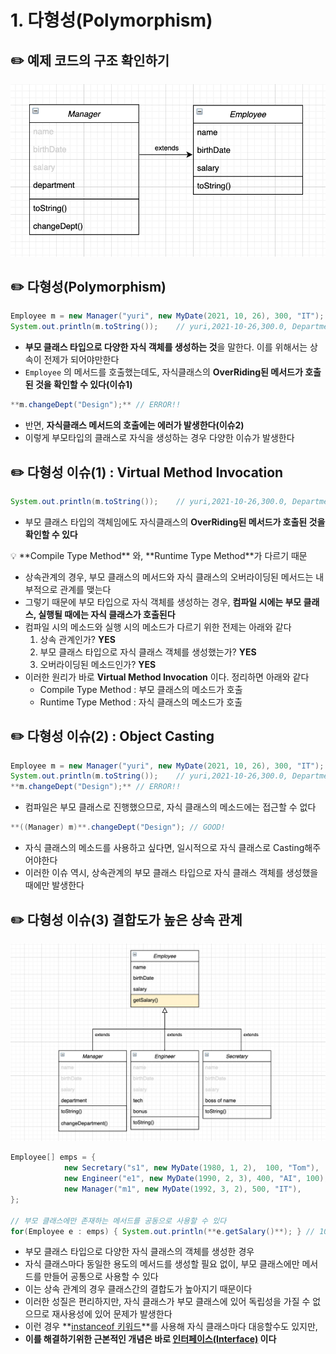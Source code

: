 # 1. 다형성(Polymorphism)

## ✏️  예제 코드의 구조 확인하기

![image](img/1-11.png)

## ✏️  다형성(Polymorphism)

```java
Employee m = new Manager("yuri", new MyDate(2021, 10, 26), 300, "IT");
System.out.println(m.toString());    // yuri,2021-10-26,300.0, Department: IT
```

- **부모 클래스 타입으로 다양한 자식 객체를 생성하는 것**을 말한다. 이를 위해서는 상속이 전제가 되어야만한다
- `Employee` 의 메서드를 호출했는데도, 자식클래스의 **OverRiding된 메서드가 호출된 것을 확인할 수 있다(이슈1)**

```java
**m.changeDept("Design");** // ERROR!!
```

- 반면, **자식클래스 메서드의 호출에는 에러가 발생한다(이슈2)**
- 이렇게 부모타입의 클래스로 자식을 생성하는 경우 다양한 이슈가 발생한다

## ✏️  다형성 이슈(1) : Virtual Method Invocation

```java
System.out.println(m.toString());    // yuri,2021-10-26,300.0, Department: IT
```

- 부모 클래스 타입의 객체임에도 자식클래스의 **OverRiding된 메서드가 호출된 것을 확인할 수 있다**

<aside>
💡 **Compile Type Method** 와, **Runtime Type Method**가 다르기 때문

</aside>

- 상속관계의 경우, 부모 클래스의 메서드와 자식 클래스의 오버라이딩된 메서드는 내부적으로 관계를 맺는다
- 그렇기 때문에 부모 타입으로 자식 객체를 생성하는 경우, **컴파일 시에는 부모 클래스, 실행될 때에는 자식 클래스가 호출된다**
- 컴파일 시의 메소드와 실행 시의 메소드가 다르기 위한 전제는 아래와 같다
    1. 상속 관계인가? **YES**
    2. 부모 클래스 타입으로 자식 클래스 객체를 생성했는가? **YES**
    3. 오버라이딩된 메소드인가? **YES**
- 이러한 원리가 바로 **Virtual Method Invocation** 이다. 정리하면 아래와 같다
    - Compile Type Method : 부모 클래스의 메소드가 호출
    - Runtime Type Method : 자식 클래스의 메소드가 호출

## ✏️  다형성 이슈(2) : Object Casting

```java
Employee m = new Manager("yuri", new MyDate(2021, 10, 26), 300, "IT");
System.out.println(m.toString());    // yuri,2021-10-26,300.0, Department: IT
**m.changeDept("Design");** // ERROR!!
```

- 컴파일은 부모 클래스로 진행했으므로, 자식 클래스의 메소드에는 접근할 수 없다

```java
**((Manager) m)**.changeDept("Design"); // GOOD!
```

- 자식 클래스의 메소드를 사용하고 싶다면, 일시적으로 자식 클래스로 Casting해주어야한다
- 이러한 이슈 역시, 상속관계의 부모 클래스 타입으로 자식 클래스 객체를 생성했을 때에만 발생한다

## ✏️  다형성 이슈(3) 결합도가 높은 상속 관계


![image](img/1-12.png)

```java
Employee[] emps = {
			new Secretary("s1", new MyDate(1980, 1, 2),  100, "Tom"),
			new Engineer("e1", new MyDate(1990, 2, 3), 400, "AI", 100),
			new Manager("m1", new MyDate(1992, 3, 2), 500, "IT"),
};

// 부모 클래스에만 존재하는 메서드를 공동으로 사용할 수 있다		
for(Employee e : emps) { System.out.println(**e.getSalary()**); } // 100 400 500
```

- 부모 클래스 타입으로 다양한 자식 클래스의 객체를 생성한 경우
- 자식 클래스마다 동일한 용도의 메서드를 생성할 필요 없이, 부모 클래스에만 메서드를 만들어 공통으로 사용할 수 있다
- 이는 상속 관계의 경우 클래스간의 결합도가 높아지기 때문이다
- 이러한 성질은 편리하지만, 자식 클래스가 부모 클래스에 있어 독립성을 가질 수 없으므로 재사용성에 있어 문제가 발생한다
- 이런 경우 **[instanceof 키워드](1-2%20instanceof%20e2a6a2a0fdda4693a32ab0462ae1b064.md)**를 사용해 자식 클래스마다 대응할수도 있지만,
- **이를 해결하기위한 근본적인 개념은 바로 [인터페이스(Interface)](9%20%E1%84%8B%E1%85%B5%E1%86%AB%E1%84%90%E1%85%A5%E1%84%91%E1%85%A6%E1%84%8B%E1%85%B5%E1%84%89%E1%85%B3(Interface)%20%E1%84%86%E1%85%A1%E1%86%BA%E1%84%87%E1%85%A9%E1%84%80%E1%85%B5%201391ffaea8084af5925a1e41edb06b42.md) 이다**